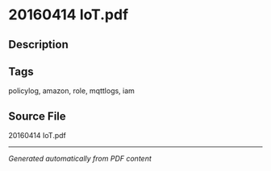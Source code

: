# 20160414 IoT.pdf

## Description

## Tags
policylog, amazon, role, mqttlogs, iam

## Source File
20160414 IoT.pdf

---
*Generated automatically from PDF content*
